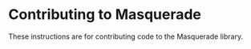 # Contributing to Masquerade

These instructions are for contributing code to the Masquerade library.